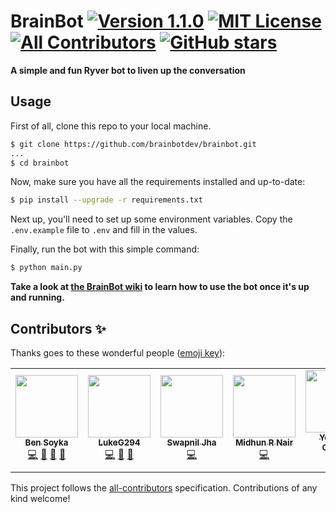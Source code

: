 <!-- ALL-CONTRIBUTORS-BADGE:START - Do not remove or modify this section -->
# BrainBot [![Version 1.1.0](https://img.shields.io/badge/version-1.1.0-orange)][release] [![MIT License](https://img.shields.io/badge/license-MIT-green)][license] [![All Contributors](https://img.shields.io/badge/all_contributors-6-orange.svg)](#contributors-) [![GitHub stars](https://img.shields.io/github/stars/brainbotdev/brainbot?style=social)][stars]
<!-- ALL-CONTRIBUTORS-BADGE:END -->

**A simple and fun Ryver bot to liven up the conversation**

## Usage
First of all, clone this repo to your local machine.

```sh
$ git clone https://github.com/brainbotdev/brainbot.git
...
$ cd brainbot
```

Now, make sure you have all the requirements installed and up-to-date:

```sh
$ pip install --upgrade -r requirements.txt
```

Next up, you'll need to set up some environment variables. Copy the `.env.example` file to `.env` and fill in the values.

Finally, run the bot with this simple command:

```sh
$ python main.py
```

**Take a look at [the BrainBot wiki][wiki] to learn how to use the bot once it's up and running.**

[license]: https://github.com/brainbotdev/brainbot/blob/master/LICENSE
[release]: https://github.com/brainbotdev/brainbot/releases/tag/v1.1.0
[stars]: https://github.com/brainbotdev/brainbot/stargazers
[wiki]: https://github.com/brainbotdev/brainbot/wiki

## Contributors ✨

Thanks goes to these wonderful people ([emoji key](https://allcontributors.org/docs/en/emoji-key)):

<!-- ALL-CONTRIBUTORS-LIST:START - Do not remove or modify this section -->
<!-- prettier-ignore-start -->
<!-- markdownlint-disable -->
<table>
  <tr>
    <td align="center"><a href="http://bsoyka.me"><img src="https://avatars0.githubusercontent.com/u/37779854?v=4" width="100px;" alt=""/><br /><sub><b>Ben Soyka</b></sub></a><br /><a href="https://github.com/brainbotdev/brainbot/commits?author=bsoyka" title="Code">💻</a> <a href="#ideas-bsoyka" title="Ideas, Planning, & Feedback">🤔</a> <a href="https://github.com/brainbotdev/brainbot/commits?author=bsoyka" title="Documentation">📖</a> <a href="https://github.com/brainbotdev/brainbot/pulls?q=is%3Apr+reviewed-by%3Absoyka" title="Reviewed Pull Requests">👀</a></td>
    <td align="center"><a href="https://github.com/LukeG294"><img src="https://avatars3.githubusercontent.com/u/62516707?v=4" width="100px;" alt=""/><br /><sub><b>LukeG294</b></sub></a><br /><a href="https://github.com/brainbotdev/brainbot/commits?author=LukeG294" title="Code">💻</a> <a href="#ideas-LukeG294" title="Ideas, Planning, & Feedback">🤔</a> <a href="https://github.com/brainbotdev/brainbot/pulls?q=is%3Apr+reviewed-by%3ALukeG294" title="Reviewed Pull Requests">👀</a></td>
    <td align="center"><a href="https://www.linkedin.com/in/swapniljha001"><img src="https://avatars0.githubusercontent.com/u/11735419?v=4" width="100px;" alt=""/><br /><sub><b>Swapnil Jha</b></sub></a><br /><a href="https://github.com/brainbotdev/brainbot/commits?author=swapniljha001" title="Code">💻</a></td>
    <td align="center"><a href="https://www.linkedin.com/in/midhunnair/"><img src="https://avatars2.githubusercontent.com/u/24776450?v=4" width="100px;" alt=""/><br /><sub><b>Midhun R Nair</b></sub></a><br /><a href="https://github.com/brainbotdev/brainbot/commits?author=midhun1998" title="Code">💻</a></td>
    <td align="center"><a href="https://yohanes.gultom.id"><img src="https://avatars3.githubusercontent.com/u/1680876?v=4" width="100px;" alt=""/><br /><sub><b>Yohanes Gultom</b></sub></a><br /><a href="https://github.com/brainbotdev/brainbot/commits?author=yohanesgultom" title="Code">💻</a></td>
    <td align="center"><a href="https://github.com/DarianAmin"><img src="https://avatars1.githubusercontent.com/u/70491110?v=4" width="100px;" alt=""/><br /><sub><b>Darian Amin</b></sub></a><br /><a href="#ideas-DarianAmin" title="Ideas, Planning, & Feedback">🤔</a> <a href="https://github.com/brainbotdev/brainbot/commits?author=DarianAmin" title="Code">💻</a></td>
  </tr>
</table>

<!-- markdownlint-enable -->
<!-- prettier-ignore-end -->
<!-- ALL-CONTRIBUTORS-LIST:END -->

This project follows the [all-contributors](https://github.com/all-contributors/all-contributors) specification. Contributions of any kind welcome!

